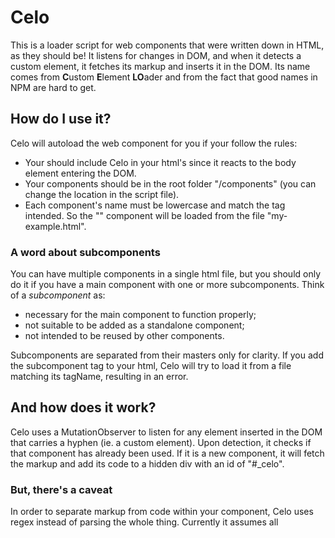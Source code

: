 # Celo
This is a loader script for web components that were written down in HTML, as they should be! It listens for changes in DOM, and when it detects a custom element, it fetches its markup and inserts it in the DOM. Its name comes from **C**ustom **E**lement **LO**ader and from the fact that good names in NPM are hard to get.

## How do I use it?
Celo will autoload the web component for you if your follow the rules:
+ Your should include Celo in your html's <head> since it reacts to the body element entering the DOM.
+ Your components should be in the root folder "/components" (you can change the location in the script file).
+ Each component's name must be lowercase and match the tag intended. So the "<my-example>" component will be loaded from the file "my-example.html".

### A word about subcomponents
You can have multiple components in a single html file, but you should only do it if you have a main component with one or more subcomponents. Think of a _subcomponent_ as:

+ necessary for the main component to function properly;
+ not suitable to be added as a standalone component;
+ not intended to be reused by other components.

Subcomponents are separated from their masters only for clarity. If you add the subcomponent tag to your html, Celo will try to load it from a file matching its tagName, resulting in an error.

## And how does it work?
Celo uses a MutationObserver to listen for any element inserted in the DOM that carries a hyphen (ie. a custom element).
Upon detection, it checks if that component has already been used. If it is a new component, it will fetch the markup and add its code to a hidden div with an id of "#\_celo".

### But, there's a caveat
In order to separate markup from code within your component, Celo uses regex instead of parsing the whole thing. Currently it assumes all <script> tags are meant to be added to the light DOM, so if you add them within the <template> tags, they'll be stripped away.
You probably don't _need_ <script> tags within the template and will be using lifecycle hooks anyway. But if you do, _then Celo currently isn't for you_.

## Requirements
Celo has no dependencies, but the non-minified version assumes ES6.

## What Celo doesn't do for you
+ The web components, for one. You must create them yourself.
+ It doesn't make your app descriptive, reactive, responsive or progressive. It just allows you to load web components and lets you do your other chores whichever way you see fit.
+ It doesn't cache your components for other visits. Try setting that up with service workers.

## And how am I supposed to be writing the components?
Here's how a "simple-example.html" file could look like (I'm not advocating this is the _right_ way to do it, just stating that it works):

  <template id="tpl-simple-example">
    &nbsp;&nbsp;&nbsp;&nbsp;<div>
      &nbsp;&nbsp;&nbsp;&nbsp;&nbsp;&nbsp;&nbsp;&nbsp;<p>This is a demo web component.</p>
    &nbsp;&nbsp;&nbsp;&nbsp;</div>
    &nbsp;&nbsp;&nbsp;&nbsp;<style>
      &nbsp;&nbsp;&nbsp;&nbsp;&nbsp;&nbsp;&nbsp;&nbsp;p{
        &nbsp;&nbsp;&nbsp;&nbsp;&nbsp;&nbsp;&nbsp;&nbsp;&nbsp;&nbsp;&nbsp;&nbsp;padding: 5px 10px;
        &nbsp;&nbsp;&nbsp;&nbsp;&nbsp;&nbsp;&nbsp;&nbsp;&nbsp;&nbsp;&nbsp;&nbsp;background-color: antiquewhite;
      &nbsp;&nbsp;&nbsp;&nbsp;&nbsp;&nbsp;&nbsp;&nbsp;}
    &nbsp;&nbsp;&nbsp;&nbsp;</style>
  </template>
  <script>
    &nbsp;&nbsp;&nbsp;&nbsp;class SimpleExample extends HTMLElement{
      &nbsp;&nbsp;&nbsp;&nbsp;&nbsp;&nbsp;&nbsp;&nbsp;constructor(){
        &nbsp;&nbsp;&nbsp;&nbsp;&nbsp;&nbsp;&nbsp;&nbsp;&nbsp;&nbsp;&nbsp;&nbsp;super()
        &nbsp;&nbsp;&nbsp;&nbsp;&nbsp;&nbsp;&nbsp;&nbsp;&nbsp;&nbsp;&nbsp;&nbsp;const el = document.querySelector("#tpl-simple-example")
                            &nbsp;&nbsp;&nbsp;&nbsp;&nbsp;&nbsp;&nbsp;&nbsp;&nbsp;&nbsp;&nbsp;&nbsp;&nbsp;&nbsp;&nbsp;&nbsp;&nbsp;&nbsp;&nbsp;&nbsp;&nbsp;&nbsp;&nbsp;&nbsp;&nbsp;&nbsp;&nbsp;&nbsp;&nbsp;&nbsp;&nbsp;&nbsp;&nbsp;&nbsp;&nbsp;&nbsp;&nbsp;&nbsp;&nbsp;&nbsp;&nbsp;&nbsp;&nbsp;&nbsp;&nbsp;&nbsp;&nbsp;&nbsp;.content.cloneNode(true)
        &nbsp;&nbsp;&nbsp;&nbsp;&nbsp;&nbsp;&nbsp;&nbsp;&nbsp;&nbsp;&nbsp;&nbsp;this.attachShadow({mode:'open'}).appendChild( el )
      &nbsp;&nbsp;&nbsp;&nbsp;&nbsp;&nbsp;&nbsp;&nbsp;}
    &nbsp;&nbsp;&nbsp;&nbsp;}
    &nbsp;&nbsp;&nbsp;&nbsp;customElements.define( 'simple-example',SimpleExample )
  </script>

